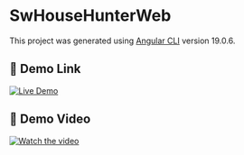 # SwHouseHunterWeb

This project was generated using [Angular CLI](https://github.com/angular/angular-cli) version 19.0.6.

## 🚀 Demo Link

[![Live Demo](https://img.shields.io/badge/Demo-Live-blue?logo=vercel)](https://ericstar20.github.io/swHouseHunterWeb/)

## 🎥 Demo Video

[![Watch the video](https://img.youtube.com/vi/YOUTUBE_ID/0.jpg)](https://www.youtube.com/watch?v=5l6gf8MtDX4)
